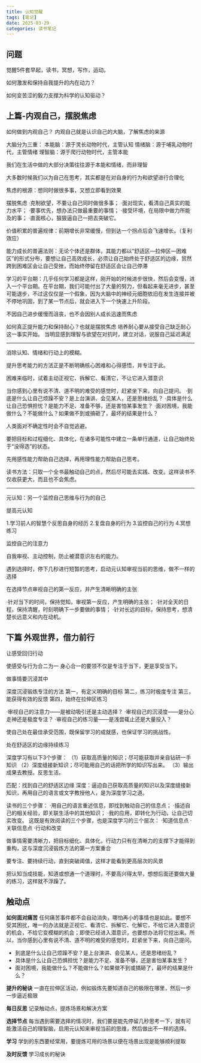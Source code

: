```yaml
---
title: 认知觉醒
tags: [笔记]
date: 2025-03-29
categories: 读书笔记
---
```


## 问题

觉醒5件套早起，读书，冥想，写作，运动。

如何激发和保持自我提升的内在动力？

如何变苦涩的毅力支撑为科学的认知驱动？

## 上篇-内观自己，摆脱焦虑

如何做到内观自己？
  内观自己就是认识自己的大脑，了解焦虑的来源

大脑分为三重：
  本能脑：源于灵长动物时代，主管认知
  情绪脑：源于哺乳动物时代，主管情绪
  理智脑：源于爬行动物时代，主管本能

我们在生活中做的大部分决策往往源于本能和情绪，而非理智

大多数时候我们以为自己在思考，其实都是在对自身的行为和欲望进行合理化

焦虑的根源：想同时做很多事，又想立即看到效果

摆脱焦虑
  ·克制欲望，不要让自己同时做很多事；
  ·面对现实，看清自己真实的能力水平；
  ·要事优先，想办法只做最重要的事情；
  ·接受环境，在局限中做力所能及的事；
  ·直面核心，狠狠逼自己一把去突破它。

价值积累的普遍规律：前期增长非常缓慢，但到达一个拐点后会飞速增长。（复利效应）

能力成长的普遍法则：无论个体还是群体，其能力都以“舒适区—拉伸区—困难区”的形式分布，要想让自己高效成长，必须让自己始终处于舒适区的边缘，贸然跨到困难区会让自己受挫，而始终停留在舒适区会让自己停滞

学习的平台期：几乎任何学习都是这样，刚开始的时候进步很快，然后会变慢，进入一个平台期。在平台期，我们可能付出了大量的努力，但看起来毫无进步，甚至可能退步，不过这仅仅是一个假象，因为大脑中的神经元细胞依旧在发生连接并被不停地巩固，到了某一节点后，就会进入下一个快速上升阶段。

不因自己进步缓慢而沮丧，也不会因别人成长迅速而焦虑

如何真正提升能力和保持耐心？也就是摆脱焦虑
  培养耐心要从接受自己缺乏耐心这一事实开始。
  当明显感到理智与欲望在对抗时，建立对话，说服自己延迟满足

---

消除认知、情绪和行动上的模糊。

提升思考能力的方法正是不断明确核心困难和心得感悟，并专注于此。

困难来临时，试着主动正视它、拆解它、看清它，不让它进入潜意识

当你感到心里有说不清、道不明的难受的感觉时，赶紧坐下来，向自己提问。
  ·到底是什么让自己烦躁不安？是上台演讲、会见某人，还是思绪纷乱？
  ·具体是什么让自己恐惧担忧？是能力不足、准备不够，还是害怕某事发生？
  ·面对困境，我能做什么？不能做什么？如果做不到或搞砸了，最坏的结果是什么？

人类面对不确定性时会不自觉逃避。

要把目标和过程细化、具体化，在诸多可能性中建立一条单行通道，让自己始终处于“没得选”的状态。

先用感性能力帮助自己选择，再用理性能力帮助自己思考。

读书方法：只取一个全书最触动自己的点，然后尽可能去实践、改变。这样读书不仅收获更大，而且也不会焦虑。

---

元认知：另一个监控自己思维与行为的自己

提高元认知

1.学习前人的智慧个反思自身的经历
2.复盘自身的行为
3.监控自己的行为
4.冥想练习

监控自己的注意力

自我审视、主动控制，防止被潜意识左右的能力。

遇到选择时，停下几秒进行短暂的思考，启动元认知审视当前的思维，做不一样的选择

在选择节点审视自己的第一反应，并产生清晰明确的主张

·针对当下的时间，保持觉知，审视第一反应，产生明确的主张；
·针对全天的日程，保持清醒，时刻明确下一步要做的事情；
·针对长远的目标，保持思考，想清楚长远意义和内在动机。

## 下篇 外观世界，借力前行

让感受回归行动

使感受与行为合二为一
身心合一的要领不仅是专注于当下，更是享受当下。

做事情要沉浸其中

深度沉浸锻炼专注的方法
第一，有定义明确的目标
第二，练习时极度专注
第三，能获得有效的反馈
第四，始终在拉伸区练习

·审视自己的注意力——是被动吸引还是主动选择？
·审视自己的沉浸度——是分心走神还是极度专注？
·审视自己的练习量——是浅尝辄止还是大量投入？

使自己处在最佳承受范围，既保留学习的成就感，也保证学习的挑战性。

处在舒适区的边缘持续练习

深度学习有以下3个步骤：
  （1）获取高质量的知识；尽可能获取并亲自钻研一手知识
  （2）深度缝接新知识；尽可能用自己的话把所学的知识写出来。
  （3）输出成果去教授。反思生活。

匹配：找到自己的舒适区边缘
深度：逼迫自己获取高质量的知识以及深度缝接新知识，再用自己的语言或文字教授他人，是为深度学习之道。

读书的三个步骤：
  ·用自己的语言重述信息，即找到触动自己的信息点；
  ·描述自己的相关经验，即关联生活中的其他知识；
  ·我的应用，即转化为行动，让自己切实改变。
这既是有效阅读的三个步骤，也是深度学习的三个层次：
  ·知道信息点
  ·关联信息点
  ·行动和改变

做事情需要清晰力，把目标细化、具体化，行动力只有在清晰力的支撑下才能得到重构，这与深度沉浸锻炼方法的第一方案重合

要专注、要持续行动，直到突破阈值，这样才能看到更高层次的风景

把认知当成技能，知道或想通一个道理时，不要高兴得太早，想想后面还要做大量的练习，这样就不浮躁了。

## 触动点

**如何面对痛苦**
任何痛苦事件都不会自动消失，哪怕再小的事情也是如此。要想不受其困扰，唯一的办法就是正视它、看清它、拆解它、化解它，不给它进入潜意识的机会，不给它变模糊的机会；即使已经进入潜意识，也要想办法将它挖出来。所以，当你感到心里有说不清、道不明的难受的感觉时，赶紧坐下来，向自己提问。

- 到底是什么让自己烦躁不安？是上台演讲、会见某人，还是思绪纷乱？
- 具体是什么让自己恐惧担忧？是能力不足、准备不够，还是害怕某事发生？
- 面对困境，我能做什么？不能做什么？如果做不到或搞砸了，最坏的结果是什么？

**提升的秘诀**
一直在拉伸区活动，例如锻炼先要知道自己的极限在哪里，然后一步一步逼近极限

**每日反思**
记录触动点，提炼场景和解决方案

**选择节点**
每当遇到需要选择的情况时，我们要是能先停留几秒思考一下，就有可能激活自己的理智脑，启用元认知来审视当前的思维，然后做出不一样的选择。

**学习**
学到的东西要经常用，要提炼可用的场景以便在场景出现是能够顺利提取

**及时反馈**
学习成长的秘诀
